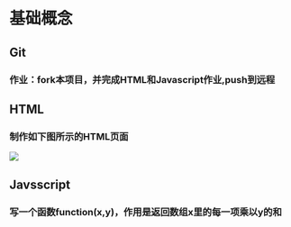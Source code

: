 # 基础概念

## Git
###   作业：fork本项目，并完成HTML和Javascript作业,push到远程

## HTML
### 制作如下图所示的HTML页面
![](https://github.com/Punizione/ProgramPractice/blob/master/day1/homework1.png)

## Javsscript
### 写一个函数function(x,y)，作用是返回数组x里的每一项乘以y的和
